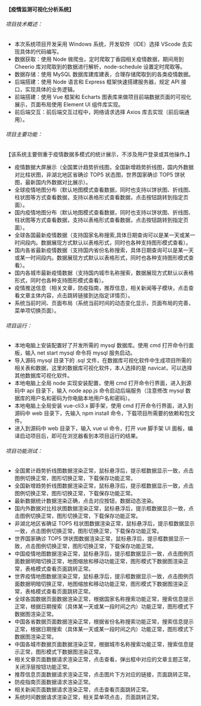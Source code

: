 
#### 【疫情监测可视化分析系统】
###### 项目技术概述：
 - 本次系统项目开发采用 Windows 系统，开发软件（IDE）选择 VScode 去实现具体的代码编写。
 - 数据获取：使用 Node 做爬虫，定时爬取丁香园相关疫情数据，期间用到 Cheerio 库对爬取到的数据进行解析，node-schedule 设置定时爬取等。
 - 数据存储：使用 MySQL 数据库建库建表，合理存储爬取到的各类疫情数据。
 - 后端搭建：使用 Node 语言和 Express 框架快速搭建服务器，规定 API 接口，实现具体的业务逻辑。
 - 前端搭建：使用 Vue 框架和 Echarts 图表库来做项目前端数据页面的可视化展示，页面布局使用 Element UI 组件库实现。
 - 前后端交互：前后端交互过程中，网络请求选择 Axios 库去实现（前后端通用）。

###### 项目主要功能：
   【该系统主要侧重于疫情数据多模式的统计展示，不涉及用户登录或其他操作。】
 - 疫情数据大屏展示（全国累计趋势折线图，全国新增趋势折线图，国内外数据对比柱状图，非湖北地区省确诊 TOP5 状态图，世界国家确诊 TOP5 饼状图，最新国内外数据对比展示）。
 - 全球疫情地图分布（默认地图模式查看数据，同时也支持以饼状图、折线图、柱状图等方式查看数据，支持以表格形式查看数据，点击按钮跳转到指定页面）。
 - 国内疫情地图分布（默认地图模式查看数据，同时也支持以饼状图、折线图、柱状图等方式查看数据，支持以表格形式查看数据，点击按钮跳转到指定页面）。
 - 全球各国最新疫情数据（支持国家名称搜索,具体日期查询可以是某一天或某一时间段内。数据展现方式默认以表格形式，同时也各种支持图形模式查看）。
 - 国内各省最新疫情数据（支持国内省份名称搜索，具体日期查询可以是某一天或某一时间段内。数据展现方式默认以表格形式，同时也各种支持图形模式查看）。
 - 国内各城市最新疫情数据（支持国内城市名称搜索，数据展现方式默认以表格形式，同时也各种支持图形模式查看）。
 - 疫情推送信息（相关文章，防疫指南，推荐信息，相关新闻等子模块，点击查看文章主体内容，点击跳转链接到达指定详情页）。
 - 系统当前时间、页面布局（系统当前时间的动态变化显示，页面布局的完善，菜单项切换页面）。


###### 项目运行：
- 本地电脑上安装配置好了开发所需的 mysql 数据库。使用 cmd 打开命令行面板，输入 net start mysql 命令将 mysql 服务启动。
- 导入源码 mysql 目录下的 .sql 文件，在数据库可视化软件中生成项目所需的相关表和数据，这里的数据库可视化软件，本人选择的是 navicat，可以选择其他数据库可视化软件。
- 本地电脑上全局 node 实现安装配置，使用 cmd 打开命令行界面，进入到源码中 api 目录下，输入 node app.js 命令启动后端服务（注意修改 mysql 数据库的用户名和密码为你电脑本地用户名和密码）。
- 本地电脑上全局安装 vue-cli3.x 脚手架，使用 cmd 打开命令行界面，进入到源码中 web 目录下，先输入 npm install 命令，下载项目所需要的依赖和包文件。
- 进入到源码中 web 目录下，输入 vue ui 命令，打开 vue 脚手架 UI 面板，编译启动项目后，即可在浏览器看到本项目运行的结果。

###### 项目功能测试：
- 全国累计趋势折线图数据渲染正常，鼠标悬浮后，提示框数据显示一致，点击图例切换正常，图形切换正常，下载保存功能正常。
- 全国新增趋势折线图数据渲染正常，鼠标悬浮后，提示框数据显示一致，点击图例切换正常，图形切换正常，下载保存功能正常。
- 最新数据统计数据渲染正确，点击对应按钮，数据动态渲染。
- 国内外数据对比柱状图数据渲染正常，鼠标悬浮后，提示框数据显示一致，点击图例切换正常，图形切换正常，下载保存功能正常。
- 非湖北地区省确证 TOP5 柱状图数据渲染正常，鼠标悬浮后，提示框数据显示一致，点击图例切换正常，图形切换正常，下载保存功能正常。
- 世界国家确诊 TOP5 饼状图数据渲染正常，鼠标悬浮后，提示框数据显示一致，点击图例切换正常，图形切换正常，下载保存功能正常。
- 中国疫情地图数据渲染正常，鼠标悬浮后，提示框数据显示一致，点击图例页面数据明暗切换正常，地图缩放和移动功能正常，图形模式下数据图渲染正常，表格模式查看页面跳转正常。
- 世界疫情地图数据渲染正常，鼠标悬浮后，提示框数据显示一致，点击图例页面数据明暗切换正常，地图缩放和移动功能正常，图形模式下数据图渲染正常，表格模式查看页面跳转正常。
- 全球各国数据页面数据渲染正常，根据国家名称搜索功能正常，搜索信息提示正常，根据日期搜索（具体某一天或某一段时间之内）功能正常，图形模式下数据图渲染正常。
- 中国各省数据页面数据渲染正常，根据省份名称搜索功能正常，搜索信息提示正常，根据日期搜索（具体某一天或某一段时间之内）功能正常，图形模式下数据图渲染正常。
- 中国各城市数据页面数据渲染正常，根据城市名称搜索功能正常，搜索信息提示正常，图形模式下数据图渲染正常。
- 相关文章页面数据请求渲染正常，点击查看，弹出框中对应的文章主题正常，关闭浮层按钮功能正常。
- 推荐信息页面数据请求渲染正常，点击图片下方对应的链接，页面跳转正常。
- 防疫指南页面数据请求渲染正常。
- 相关新闻页面数据请求渲染正常，点击查看页面跳转正常。
- 系统时间数据请求渲染正常，相关菜单项点击，页面跳转正常。

